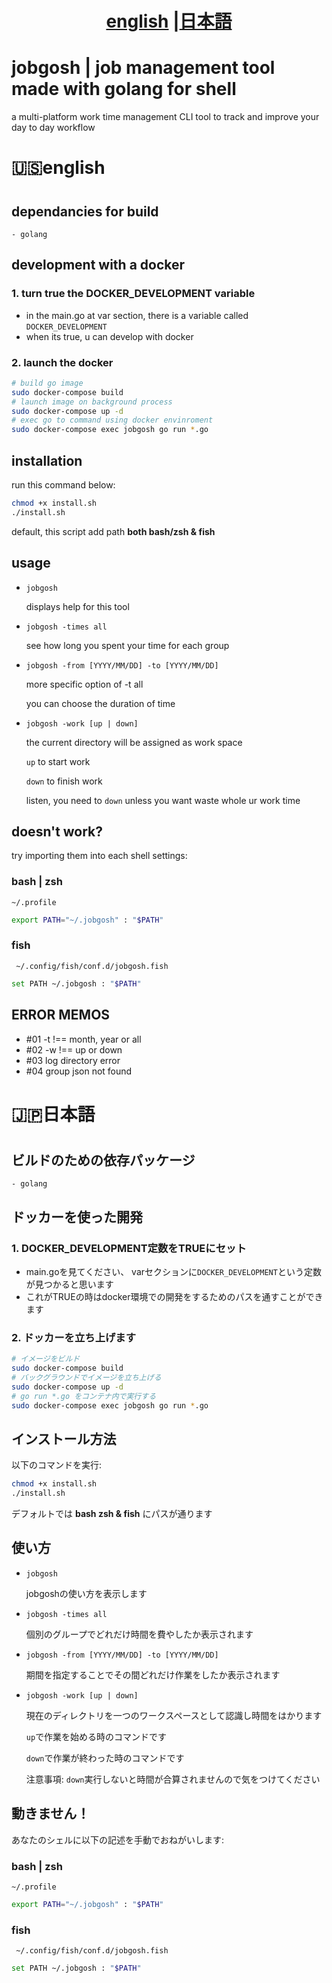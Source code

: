 <h1 align="center"> <a href="#english">english</a> |<a href="#japanese">日本語</a></h1>

<!-- ![README LOGO](_img/bak.png) -->
# jobgosh | job management tool made with golang for shell

a multi-platform work time management CLI tool to track and improve your day to day workflow

<h1 align="left" id="english"> 🇺🇸english<h1>

## dependancies for build

    - golang

## development with a docker

### 1. turn true the DOCKER_DEVELOPMENT variable
- in the main.go at var section, there is a variable called ```DOCKER_DEVELOPMENT```
- when its true, u can develop with docker

### 2. launch the docker

```bash
# build go image
sudo docker-compose build
# launch image on background process
sudo docker-compose up -d
# exec go to command using docker envinroment
sudo docker-compose exec jobgosh go run *.go
```



## installation

run this command below:

```bash
chmod +x install.sh
./install.sh
```
default, this script add path **both bash/zsh & fish**

## usage

- ```jobgosh``` 

    displays help for this tool

- ```jobgosh -times all``` 

    see how long you spent your time for each group

- ```jobgosh -from [YYYY/MM/DD] -to [YYYY/MM/DD]``` 

    more specific option of -t all

    you can choose the duration of time

- ```jobgosh -work [up | down]```

    the current directory will be assigned as work space

    ```up``` to start work

    ```down``` to finish work

    listen, you need to ```down``` unless you want waste whole ur work time


## doesn't work? 
try importing them into each shell settings:
### bash | zsh

``` ~/.profile ```

```bash
export PATH="~/.jobgosh" : "$PATH" 
```

### fish
    
``` ~/.config/fish/conf.d/jobgosh.fish```

```bash
set PATH ~/.jobgosh : "$PATH" 
```

## ERROR MEMOS

- #01
    -t !== month, year or all
- #02
    -w !== up or down
- #03
    log directory error
- #04
    group json not found

<h1 align="left" id="japanese"> 🇯🇵日本語<h1>

## ビルドのための依存パッケージ

    - golang

## ドッカーを使った開発

### 1. DOCKER_DEVELOPMENT定数をTRUEにセット
- main.goを見てください、 varセクションに```DOCKER_DEVELOPMENT```という定数が見つかると思います
- これがTRUEの時はdocker環境での開発をするためのパスを通すことができます

### 2. ドッカーを立ち上げます

```bash
# イメージをビルド
sudo docker-compose build
# バックグラウンドでイメージを立ち上げる
sudo docker-compose up -d
# go run *.go をコンテナ内で実行する
sudo docker-compose exec jobgosh go run *.go
```

## インストール方法

以下のコマンドを実行:

```bash
chmod +x install.sh
./install.sh
```
デフォルトでは **bash zsh & fish** にパスが通ります

## 使い方

- ```jobgosh``` 

    jobgoshの使い方を表示します

- ```jobgosh -times all``` 

    個別のグループでどれだけ時間を費やしたか表示されます

- ```jobgosh -from [YYYY/MM/DD] -to [YYYY/MM/DD]``` 

    期間を指定することでその間どれだけ作業をしたか表示されます

- ```jobgosh -work [up | down]``` 

    現在のディレクトリを一つのワークスペースとして認識し時間をはかります

    ```up```で作業を始める時のコマンドです

    ```down```で作業が終わった時のコマンドです

    注意事項: ```down```実行しないと時間が合算されませんので気をつけてください


## 動きません！
あなたのシェルに以下の記述を手動でおねがいします:
### bash | zsh

``` ~/.profile ```

```bash
export PATH="~/.jobgosh" : "$PATH" 
```

### fish
    
``` ~/.config/fish/conf.d/jobgosh.fish```

```bash
set PATH ~/.jobgosh : "$PATH" 
```

